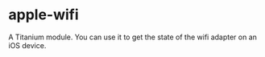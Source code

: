 # apple-wifi
A Titanium module. You can use it to get the state of the wifi adapter on an iOS device.
